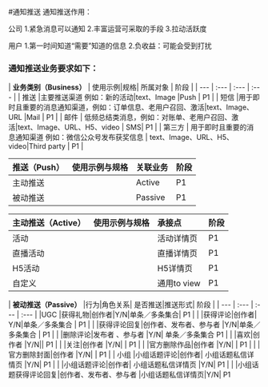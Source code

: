 #通知推送
通知推送作用：

公司
1.紧急消息可以通知
2.丰富运营可采取的手段
3.拉动活跃度

用户
1.第一时间知道“需要”知道的信息
2.负收益：可能会受到打扰

### 通知推送业务要求如下：
| **业务类别（Business）** | 使用示例|规格| 所属对象 | 阶段 |
| --- | :--- | :--- | :--- |
| 推送 |主要推送渠道 例如：新的活动|text、Image  |Push | P1 |
| 短信 |用于即时且重要的消息通知渠道，例如：订单信息、老用户召回、激活|text、Image、URL  |Mail | P1 |
| 邮件 | 低频总结类消息，例如：对账单、老用户召回、激活|text、Image、URL、H5、video | SMS| P1 |
| 第三方 | 用于即时且重要的消息通知渠道 例如：微信公众号发布获奖信息 | text、Image、URL、H5、video|Third party | P1 |

| **推送（Push）** | 使用示例与规格| 关联业务 | 阶段 |
| --- | :--- | :--- | :--- |
| 主动推送|  | Active| P1 |
| 被动推送|  | Passive| P1 |

| **主动推送（Active）** | 使用示例与规格| 承接点 | 阶段 |
| --- | :--- | :--- | :--- |
| 活动|  | 活动详情页| P1 |
| 直播活动|  |直播详情页 | P1 |
| H5活动|  | H5详情页| P1 |
| 自定义|  |通用to view | P1 |

| **被动推送（Passive）** |行为|角色关系| 是否推送|推送形式| 阶段 |
| --- | :--- | :--- | :--- |
|UGC |获得礼物|创作者|Y/N|单条／多条集合|  P1 |
|    |获得评论|创作者| Y/N|单条／多条集合 | P1 |
|    |获得评论回复|创作者、发布者、参与者  |Y/N|单条／多条集合 | P1 |
|    |删除评论|发布者 、参与者 |Y/N| 单条／多条集合 P1 |
|    |喜欢|创作者  |Y/N||  P1 |
|    |关注|创作者  |Y/N| | P1 |
|    |官方删除作品|创作者  |Y/N| | P1 |
|    |官方删除封面|创作者  |Y/N| | P1 |
| 小组 |小组话题评论|创作者| 小组话题私信详情页 |Y/N| P1 |
|  |小组话题评论|创作者| 小组话题私信详情页 |Y/N| P1 |
|     |小组话题获得评论回复|创作者、发布者、参与者  |小组话题私信详情页|Y/N| P1 






































